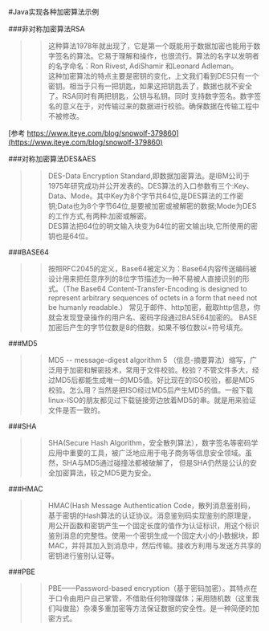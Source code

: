 #Java实现各种加密算法示例

###非对称加密算法RSA
>>这种算法1978年就出现了，它是第一个既能用于数据加密也能用于数字签名的算法。它易于理解和操作，也很流行。算法的名字以发明者的名字命名：Ron Rivest,   AdiShamir 和Leonard Adleman。  
>>这种加密算法的特点主要是密钥的变化，上文我们看到DES只有一个密钥。相当于只有一把钥匙，如果这把钥匙丢了，数据也就不安全了。RSA同时有两把钥匙，公钥与私钥。同时  支持数字签名。数字签名的意义在于，对传输过来的数据进行校验。确保数据在传输工程中不被修改。  

[参考 https://www.iteye.com/blog/snowolf-379860](https://www.iteye.com/blog/snowolf-379860)

###对称加密算法DES&AES
>>DES-Data Encryption Standard,即数据加密算法。是IBM公司于1975年研究成功并公开发表的。DES算法的入口参数有三个:Key、Data、Mode。其中Key为8个字节共64位,是DES算法的工作密钥;Data也为8个字节64位,是要被加密或被解密的数据;Mode为DES的工作方式,有两种:加密或解密。  
DES算法把64位的明文输入块变为64位的密文输出块,它所使用的密钥也是64位。

###BASE64
>>按照RFC2045的定义，Base64被定义为：Base64内容传送编码被设计用来把任意序列的8位字节描述为一种不易被人直接识别的形式。（The Base64 Content-Transfer-Encoding is designed to represent arbitrary sequences of octets in a form that need not be humanly readable.）
常见于邮件、http加密，截取http信息，你就会发现登录操作的用户名、密码字段通过BASE64加密的。
BASE加密后产生的字节位数是8的倍数，如果不够位数以=符号填充。

###MD5
>>MD5 -- message-digest algorithm 5 （信息-摘要算法）缩写，广泛用于加密和解密技术，常用于文件校验。校验？不管文件多大，经过MD5后都能生成唯一的MD5值。好比现在的ISO校验，都是MD5校验。怎么用？当然是把ISO经过MD5后产生MD5的值。一般下载linux-ISO的朋友都见过下载链接旁边放着MD5的串。就是用来验证文件是否一致的。

###SHA
>>SHA(Secure Hash Algorithm，安全散列算法），数字签名等密码学应用中重要的工具，被广泛地应用于电子商务等信息安全领域。虽然，SHA与MD5通过碰撞法都被破解了， 但是SHA仍然是公认的安全加密算法，较之MD5更为安全。

###HMAC
>>HMAC(Hash Message Authentication Code，散列消息鉴别码，基于密钥的Hash算法的认证协议。消息鉴别码实现鉴别的原理是，用公开函数和密钥产生一个固定长度的值作为认证标识，用这个标识鉴别消息的完整性。使用一个密钥生成一个固定大小的小数据块，即MAC，并将其加入到消息中，然后传输。接收方利用与发送方共享的密钥进行鉴别认证等。

###PBE
>> PBE——Password-based encryption（基于密码加密）。其特点在于口令由用户自己掌管，不借助任何物理媒体；采用随机数（这里我们叫做盐）杂凑多重加密等方法保证数据的安全性。是一种简便的加密方式。
